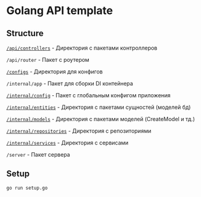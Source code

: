 # Golang API template

## Structure

[`/api/controllers`](/api/controllers/README.md) - Директория с пакетами контроллеров

`/api/router` - Пакет с роутером

[`/configs`](/configs/README.md) - Директория для конфигов

`/internal/app` - Пакет для сборки DI контейнера

[`/internal/config`](/internal/config/README.md) - Пакет с глобальным конфигом приложения

[`/internal/entities`](/internal/entities/README.md) - Директория с пакетами сущностей (моделей бд)

[`/internal/models`](/internal/models/README.md) - Директория с пакетами моделей (CreateModel и тд.)

[`/internal/repositories`](/internal/repositories/README.md) - Директория с репозиториями

[`/internal/services`](/internal/services/README.md) - Директория с сервисами

`/server` - Пакет сервера

## Setup

```sh
go run setup.go
```
